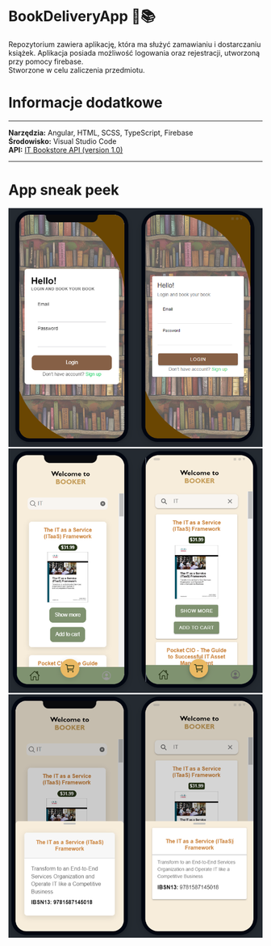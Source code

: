 # BookDeliveryApp :bookmark::books:
Repozytorium zawiera aplikację, która ma służyć zamawianiu i dostarczaniu książek. Aplikacja posiada możliwość logowania oraz rejestracji, utworzoną przy pomocy firebase.    
Stworzone w celu zaliczenia przedmiotu.

# Informacje dodatkowe
***  
__Narzędzia:__ Angular, HTML, SCSS, TypeScript, Firebase   
__Środowisko:__  Visual Studio Code   
__API:__ [IT Bookstore API (version 1.0)](https://api.itbook.store/)   
***
# App sneak peek 
![Ekran logowania](./pictures/login-page.PNG) 
![Ekran_glowny](./pictures/main-screen.PNG) 
![Modal](./pictures/modal.PNG) 
